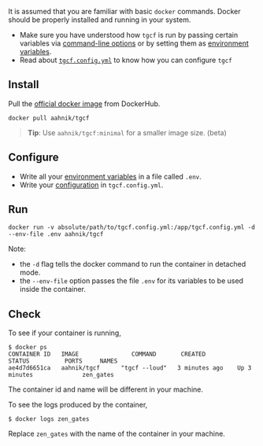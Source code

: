 It is assumed that you are familiar with basic `docker` commands. Docker should be properly installed and running in your system. 


- Make sure you have understood how `tgcf` is run by passing certain variables via [command-line options](https://github.com/aahnik/tgcf/wiki/CLI-usage) or by setting them as [environment variables](https://github.com/aahnik/tgcf/wiki/Environment-Variables).
- Read about [`tgcf.config.yml`](https://github.com/aahnik/tgcf/wiki/How-to-configure-tgcf-%3F) to know how you can configure `tgcf`

## Install


Pull the [official docker image](https://hub.docker.com/r/aahnik/tgcf) from DockerHub.

```shell
docker pull aahnik/tgcf
```

> **Tip**: Use `aahnik/tgcf:minimal` for a smaller image size. (beta)

## Configure

- Write all your [environment variables](https://github.com/aahnik/tgcf/wiki/Environment-Variables#create-a-env-file) in a file called `.env`.
- Write your [configuration](https://github.com/aahnik/tgcf/wiki/How-to-configure-tgcf-%3F)
 in `tgcf.config.yml`.

## Run

```shell
docker run -v absolute/path/to/tgcf.config.yml:/app/tgcf.config.yml -d --env-file .env aahnik/tgcf
```

Note:
- the `-d` flag tells the docker command to run the container in detached mode.
- the `--env-file` option passes the file `.env` for its variables to be used inside the container.


## Check

To see if your container is running,

```shell
$ docker ps
CONTAINER ID   IMAGE               COMMAND       CREATED          STATUS          PORTS     NAMES
ae4d7d6651ca   aahnik/tgcf      "tgcf --loud"   3 minutes ago    Up 3 minutes              zen_gates

```

The container id and name will be different in your machine.

To see the logs produced by the container,

```shell
$ docker logs zen_gates
```

Replace `zen_gates` with the name of the container in your machine.



